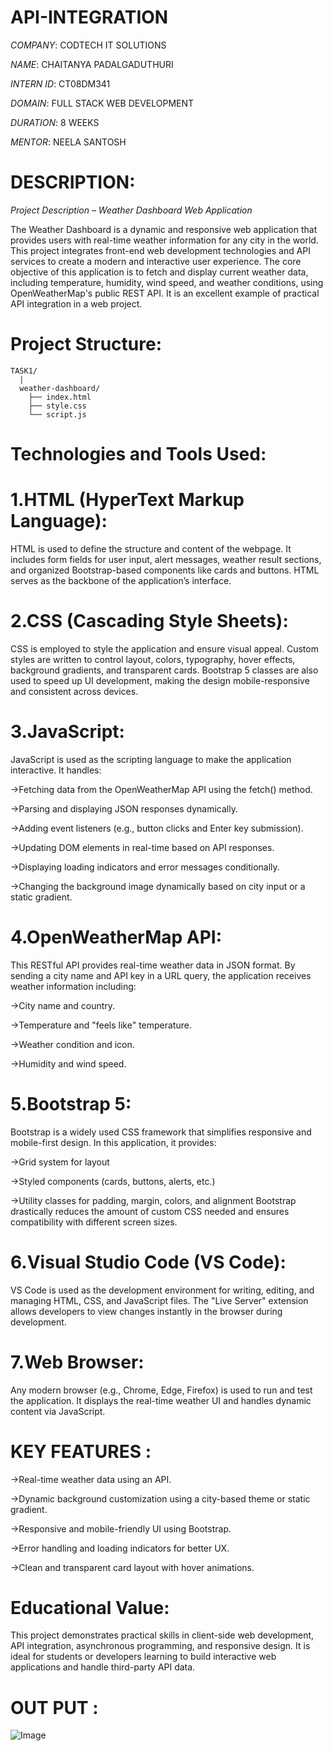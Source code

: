 # API-INTEGRATION

*COMPANY*: CODTECH IT SOLUTIONS

*NAME*: CHAITANYA PADALGADUTHURI

*INTERN ID*: CT08DM341

*DOMAIN*: FULL STACK WEB DEVELOPMENT

*DURATION*: 8 WEEKS

*MENTOR*: NEELA SANTOSH

# DESCRIPTION:

*Project Description – Weather Dashboard Web Application*
  
  The Weather Dashboard is a dynamic and responsive web application that provides users with real-time weather information for any city in the world. This project integrates front-end web development technologies 
 and API services to create a modern and interactive user experience. The core objective of this application is to fetch and display current weather data, including temperature, humidity, wind speed, and weather 
 conditions, using OpenWeatherMap's public REST API. It is an excellent example of practical API integration in a web project.
# Project Structure:
    TASK1/
      |
      weather-dashboard/
        ├── index.html
        ├── style.css
        └── script.js

# Technologies and Tools Used:



 # 1.HTML (HyperText Markup Language):
 
   HTML is used to define the structure and content of the webpage. It includes form fields for user input, alert messages, weather result sections, and organized Bootstrap-based components like cards and 
   buttons. HTML serves as the backbone of the application’s interface.

# 2.CSS (Cascading Style Sheets):

   CSS is employed to style the application and ensure visual appeal. Custom styles are written to control layout, colors, typography, hover effects, background gradients, and transparent cards. Bootstrap 5 
   classes are also used to speed up UI development, making the design mobile-responsive and consistent across devices.

# 3.JavaScript:

   JavaScript is used as the scripting language to make the application interactive. It handles:

   ->Fetching data from the OpenWeatherMap API using the fetch() method.

   ->Parsing and displaying JSON responses dynamically.

   ->Adding event listeners (e.g., button clicks and Enter key submission).

   ->Updating DOM elements in real-time based on API responses.

   ->Displaying loading indicators and error messages conditionally.

   ->Changing the background image dynamically based on city input or a static gradient.


# 4.OpenWeatherMap API:

   This RESTful API provides real-time weather data in JSON format. By sending a city name and API key in a URL query, the application receives weather information including:

->City name and country.

->Temperature and "feels like" temperature.

->Weather condition and icon.

->Humidity and wind speed.

# 5.Bootstrap 5:

   Bootstrap is a widely used CSS framework that simplifies responsive and mobile-first design. In this application, it provides:

 ->Grid system for layout

 ->Styled components (cards, buttons, alerts, etc.)

 ->Utility classes for padding, margin, colors, and alignment Bootstrap drastically reduces the amount of custom CSS needed and ensures compatibility with different screen sizes.


# 6.Visual Studio Code (VS Code):

   VS Code is used as the development environment for writing, editing, and managing HTML, CSS, and JavaScript files. The "Live Server" extension allows developers to view changes instantly in the browser during development.

# 7.Web Browser:

   Any modern browser (e.g., Chrome, Edge, Firefox) is used to run and test the application. It displays the real-time weather UI and handles dynamic content via JavaScript.

# KEY FEATURES :

  ->Real-time weather data using an API.

  ->Dynamic background customization using a city-based theme or static gradient.

  ->Responsive and mobile-friendly UI using Bootstrap.

  ->Error handling and loading indicators for better UX.

  ->Clean and transparent card layout with hover animations.

# Educational Value:

   This project demonstrates practical skills in client-side web development, API integration, asynchronous programming, and responsive design. It is ideal for students or developers learning to build 
   interactive web applications and handle third-party API data.


# OUT PUT :

![Image](https://github.com/user-attachments/assets/09f6cbde-748f-4fab-a800-f05642d397ec)









